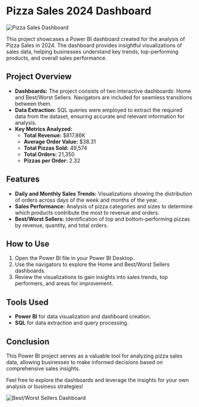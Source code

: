 # Pizza Sales 2024 Dashboard

![Pizza Sales Dashboard](path_to_your_image)

This project showcases a Power BI dashboard created for the analysis of Pizza Sales in 2024. The dashboard provides insightful visualizations of sales data, helping businesses understand key trends, top-performing products, and overall sales performance.

## Project Overview

- **Dashboards:** The project consists of two interactive dashboards: Home and Best/Worst Sellers. Navigators are included for seamless transitions between them.
- **Data Extraction:** SQL queries were employed to extract the required data from the dataset, ensuring accurate and relevant information for analysis.
- **Key Metrics Analyzed:**
  - **Total Revenue:** $817.86K
  - **Average Order Value:** $38.31
  - **Total Pizzas Sold:** 49,574
  - **Total Orders:** 21,350
  - **Pizzas per Order:** 2.32

## Features

- **Daily and Monthly Sales Trends:** Visualizations showing the distribution of orders across days of the week and months of the year.
- **Sales Performance:** Analysis of pizza categories and sizes to determine which products contribute the most to revenue and orders.
- **Best/Worst Sellers:** Identification of top and bottom-performing pizzas by revenue, quantity, and total orders.

## How to Use

1. Open the Power BI file in your Power BI Desktop.
2. Use the navigators to explore the Home and Best/Worst Sellers dashboards.
3. Review the visualizations to gain insights into sales trends, top performers, and areas for improvement.

## Tools Used

- **Power BI** for data visualization and dashboard creation.
- **SQL** for data extraction and query processing.

## Conclusion

This Power BI project serves as a valuable tool for analyzing pizza sales data, allowing businesses to make informed decisions based on comprehensive sales insights.

Feel free to explore the dashboards and leverage the insights for your own analysis or business strategies!

![Best/Worst Sellers Dashboard](path_to_your_image)
